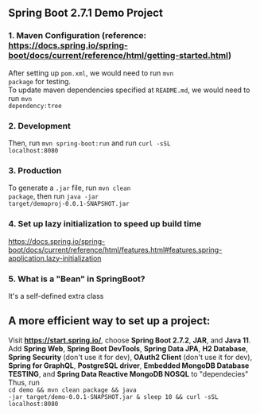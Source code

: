 ## Spring Boot 2.7.1 Demo Project
### 1. Maven Configuration (reference: <a>https://docs.spring.io/spring-boot/docs/current/reference/html/getting-started.html</a>)
After setting up <code>pom.xml</code>, we would need to run <code>mvn package</code> for testing.<br />
To update maven dependencies specified at <code>README.md</code>, we would need to run <code>mvn dependency:tree</code><br />
### 2. Development
Then, run <code>mvn spring-boot:run</code> and run <code>curl -sSL localhost:8080</code><br />
### 3. Production
To generate a <code>.jar</code> file, run <code>mvn clean package</code>, then run <code>java -jar target/demoproj-0.0.1-SNAPSHOT.jar</code>
### 4. Set up lazy initialization to speed up build time
<a>https://docs.spring.io/spring-boot/docs/current/reference/html/features.html#features.spring-application.lazy-initialization</a>
### 5. What is a "Bean" in SpringBoot?
It's a self-defined extra class

## A more efficient way to set up a project:
Visit <b>https://start.spring.io/</b>, choose <b>Spring Boot 2.7.2</b>, <b>JAR</b>, and <b>Java 11</b>. <br /> 
Add <b>Spring Web</b>, <b>Spring Boot DevTools</b>, <b>Spring Data JPA</b>, <b>H2 Database</b>, <b>Spring Security</b> (don't use it for dev), <b>OAuth2 Client</b> (don't use it for dev), <b>Spring for GraphQL</b>, <b>PostgreSQL driver</b>, <b>Embedded MongoDB Database TESTING</b>, and <b>Spring Data Reactive MongoDB NOSQL</b> to "dependecies"<br />
Thus, run <br /> 
<code>cd demo && mvn clean package && java -jar target/demo-0.0.1-SNAPSHOT.jar & 
sleep 10 && curl -sSL localhost:8080</code>
